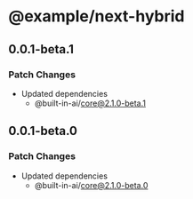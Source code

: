 # @example/next-hybrid

## 0.0.1-beta.1

### Patch Changes

- Updated dependencies
  - @built-in-ai/core@2.1.0-beta.1

## 0.0.1-beta.0

### Patch Changes

- Updated dependencies
  - @built-in-ai/core@2.1.0-beta.0
